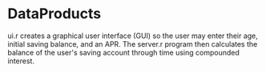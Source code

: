 # DataProducts

ui.r creates a graphical user interface (GUI) so the user may enter their age, initial saving balance, and an APR.
The server.r program then calculates the balance of the user's saving account through time using compounded interest.
